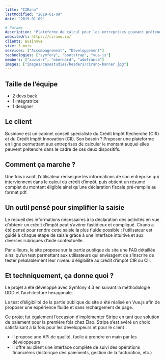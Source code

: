 ```yaml
---
title: "CIRano"
lastModified: "2019-01-09"
date: "2019-01-09"

# Params
description: "Plateforme de calcul pour les entreprises pouvant prétendre au Crédit Impôt Recherche (CIR) ou au Crédit Impôt Innovation (CII)"
websiteUrl: https://cirano.io/
clients: Businove
size: 3 mois
services: ["Accompagnement", "Développement"]
technologies: ["symfony", "bootstrap", "vue-js"]
members: ["xavierr", "mbernard", "adefrance"]
images: ["images/casestudies/headers/cirano-banner.jpg"]
---
```


## Taille de l’équipe 

* 2 devs back
* 1 intégratrice
* 1 designer

## Le client

Businove est un cabinet conseil spécialiste du Crédit Impôt Recherche (CIR) et du Crédit Impôt Innovation (CII). Son besoin ? Proposer une plateforme en ligne permettant aux entreprises de calculer le montant auquel elles peuvent prétendre dans le cadre de ces deux dispositifs.

## Comment ça marche ?

Une fois inscrit, l’utilisateur renseigne les informations de son entreprise qui interviennent dans le calcul du crédit d’impôt, puis obtient un résumé complet du montant éligible ainsi qu’une déclaration fiscale pré-remplie au format pdf.

## Un outil pensé pour simplifier la saisie

Le recueil des informations nécessaires à la déclaration des activités en vue d’obtenir un crédit d’impôt peut s’avérer fastidieux et compliqué. Cirano a été pensé pour rendre cette saisie la plus fluide possible : l’utilisateur est guidé à chaque étape de saisie grâce à une interface intuitive et aux diverses rubriques d’aide contextuelle.</p>

Par ailleurs, le site propose sur la partie publique du site une FAQ détaillée ainsi qu’un test permettant aux utilisateurs qui envisagent de s’inscrire de tester préalablement leur niveau d’éligibilité au crédit d’impôt CIR ou CII.</p>

## Et techniquement, ça donne quoi ?

Le projet a été développé avec Symfony 4.3 en suivant la méthodologie DDD et l’architecture hexagonale.</p>

Le test d’éligibilité de la partie publique du site a été réalisé en Vue.js afin de proposer une expérience fluide et sans rechargement de page.</p>

Ce projet fut également l’occasion d’implémenter Stripe en tant que solution de paiement pour la première fois chez Elao. Stripe s’est avéré un choix satisfaisant à la fois pour les développeurs et pour le client :

* il propose une API de qualité, facile à prendre en main par les développeurs
* il offre au client une interface complète de suivi des opérations financières (historique des paiements, gestion de la facturation, etc.)

